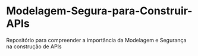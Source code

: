 # Modelagem-Segura-para-Construir-APIs
Repositório para compreender a importância da Modelagem e Segurança na construção de APIs
